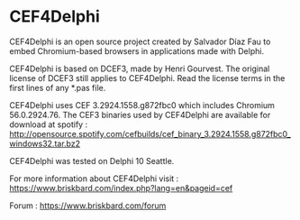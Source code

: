 # CEF4Delphi
CEF4Delphi is an open source project created by Salvador Díaz Fau to embed Chromium-based browsers in applications made with Delphi.

CEF4Delphi is based on DCEF3, made by Henri Gourvest. The original license of DCEF3 still applies to CEF4Delphi. Read the license terms in the first lines of any *.pas file.

CEF4Delphi uses CEF 3.2924.1558.g872fbc0 which includes Chromium 56.0.2924.76. 
The CEF3 binaries used by CEF4Delphi are available for download at spotify :
  http://opensource.spotify.com/cefbuilds/cef_binary_3.2924.1558.g872fbc0_windows32.tar.bz2

CEF4Delphi was tested on Delphi 10 Seattle.

For more information about CEF4Delphi visit : 
  https://www.briskbard.com/index.php?lang=en&pageid=cef

Forum :
  https://www.briskbard.com/forum
